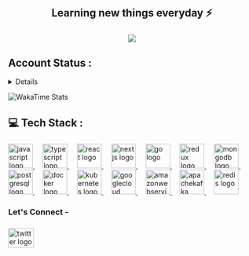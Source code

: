 ###

<h2 align="center">Learning new things everyday ⚡️</h2>

###

<div align="center">
  <img src="https://komarev.com/ghpvc/?username=abhinavkale-dev&color=blue&style=flat-square" />
</div>


<h2 align="left">Account Status :</h2>

<details>
  <summary>Details</summary>
  <img src="https://github-readme-stats.vercel.app/api?username=abhinavkale-dev&show_icons=true&theme=tokyonight" />
</details>

![WakaTime Stats](https://github-readme-stats.vercel.app/api/wakatime?username=abhinavkale&layout=compact&theme=tokyonight)


<h2 align="left">💻 Tech Stack :</h2>

###

<div align="left">
  <a href="https://developer.mozilla.org/en-US/docs/Web/JavaScript" target="_blank">
    <img src="https://cdn.jsdelivr.net/gh/devicons/devicon/icons/javascript/javascript-original.svg" height="50" alt="javascript logo"  />
  </a>
  <img width="12" />
  <a href="https://www.typescriptlang.org/" target="_blank">
    <img src="https://cdn.jsdelivr.net/gh/devicons/devicon/icons/typescript/typescript-original.svg" height="50" alt="typescript logo"  />
  </a>
  <img width="12" />
  <a href="https://react.dev/" target="_blank">
    <img src="https://cdn.jsdelivr.net/gh/devicons/devicon/icons/react/react-original.svg" height="50" alt="react logo"  />
  </a>
  <img width="12" />
  <a href="https://nextjs.org/" target="_blank">
    <img src="https://cdn.jsdelivr.net/gh/devicons/devicon/icons/nextjs/nextjs-original.svg" height="50" alt="nextjs logo"  />
  </a>
  <img width="12" />
  <a href="https://go.dev/" target="_blank">
    <img src="https://cdn.jsdelivr.net/gh/devicons/devicon/icons/go/go-original.svg" height="50" alt="go logo"  />
  </a>
  <img width="12" />
  <a href="https://redux.js.org/" target="_blank">
    <img src="https://cdn.jsdelivr.net/gh/devicons/devicon/icons/redux/redux-original.svg" height="50" alt="redux logo"  />
  </a>
  <img width="12" />
  <a href="https://www.mongodb.com/" target="_blank">
    <img src="https://cdn.jsdelivr.net/gh/devicons/devicon/icons/mongodb/mongodb-original.svg" height="50" alt="mongodb logo"  />
  </a>
  <img width="12" />
  <a href="https://www.postgresql.org/" target="_blank">
    <img src="https://cdn.jsdelivr.net/gh/devicons/devicon/icons/postgresql/postgresql-original.svg" height="50" alt="postgresql logo"  />
  </a>
  <img width="12" />
  <a href="https://www.docker.com/" target="_blank">
    <img src="https://cdn.jsdelivr.net/gh/devicons/devicon/icons/docker/docker-original.svg" height="50" alt="docker logo"  />
  </a>
  <img width="12" />
  <a href="https://kubernetes.io/" target="_blank">
    <img src="https://cdn.jsdelivr.net/gh/devicons/devicon/icons/kubernetes/kubernetes-plain.svg" height="50" alt="kubernetes logo"  />
  </a>
  <img width="12" />
  <a href="https://cloud.google.com/" target="_blank">
    <img src="https://cdn.jsdelivr.net/gh/devicons/devicon/icons/googlecloud/googlecloud-original.svg" height="50" alt="googlecloud logo"  />
  </a>
  <img width="12" />
  <a href="https://aws.amazon.com/" target="_blank">
    <img src="https://cdn.jsdelivr.net/gh/devicons/devicon/icons/amazonwebservices/amazonwebservices-line-wordmark.svg" height="50" alt="amazonwebservices logo"  />
  </a>
  <img width="12" />
  <a href="https://kafka.apache.org/" target="_blank">
    <img src="https://cdn.jsdelivr.net/gh/devicons/devicon/icons/apachekafka/apachekafka-original.svg" height="50" alt="apachekafka logo"  />
  </a>
  <img width="12" />
  <a href="https://redis.io/" target="_blank">
    <img src="https://cdn.jsdelivr.net/gh/devicons/devicon/icons/redis/redis-original.svg" height="50" alt="redis logo"  />
  </a>
</div>

###

<h3>Let's Connect - </h3>

###
<div align="left">
<!--   <a href="https://www.linkedin.com/in/abhinav-kale-602667248/" target="_blank">
    <img src="https://raw.githubusercontent.com/maurodesouza/profile-readme-generator/master/src/assets/icons/social/linkedin/default.svg" width="52" height="40" alt="linkedin logo"  />
  </a> -->
  <a href="https://x.com/Abhinavstwt" target="_blank">
    <img src="https://raw.githubusercontent.com/maurodesouza/profile-readme-generator/master/src/assets/icons/social/twitter/default.svg" width="52" height="40" alt="twitter logo"  />
  </a>
</div>

###
